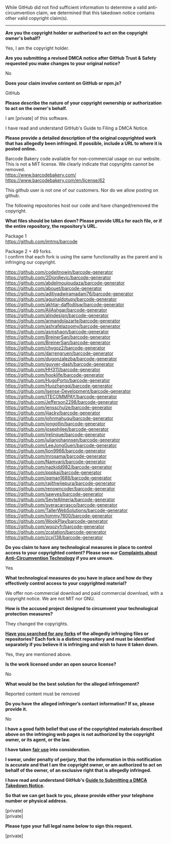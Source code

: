 While GitHub did not find sufficient information to determine a valid anti-circumvention claim, we determined that this takedown notice contains other valid copyright claim(s).

---

**Are you the copyright holder or authorized to act on the copyright owner's behalf?**

Yes, I am the copyright holder.

**Are you submitting a revised DMCA notice after GitHub Trust & Safety requested you make changes to your original notice?**

No

**Does your claim involve content on GitHub or npm.js?**

GitHub

**Please describe the nature of your copyright ownership or authorization to act on the owner's behalf.**

I am [private] of this software.

I have read and understand GitHub's Guide to Filing a DMCA Notice.

**Please provide a detailed description of the original copyrighted work that has allegedly been infringed. If possible, include a URL to where it is posted online.**

Barcode Bakery code available for non-commercial usage on our website. This is not a MIT license. We clearly indicate that copyrights cannot be removed.  
https://www.barcodebakery.com/  
https://www.barcodebakery.com/en/license/62

This github user is not one of our customers. Nor do we allow posting on github.

The following repositories host our code and have changed/removed the copyright.

**What files should be taken down? Please provide URLs for each file, or if the entire repository, the repository’s URL.**

Package 1  
https://github.com/imtms/barcode

Package 2 + 49 forks.  
I confirm that each fork is using the same functionality as the parent and is infringing our copyright.

https://github.com/codeitnowin/barcode-generator  
https://github.com/2Djordjevic/barcode-generator  
https://github.com/abdelmoujoudaza/barcode-generator  
https://github.com/abouet/barcode-generator  
https://github.com/aditiyadwiramadani76/barcode-generator  
https://github.com/aguinaldotupy/barcode-generator  
https://github.com/akhtar-daffodilsw/barcode-generator  
https://github.com/AliAshgar/barcode-generator  
https://github.com/alindesign/barcode-generator  
https://github.com/armandolazarte/barcode-generator  
https://github.com/ashrafelazoomy/barcode-generator  
https://github.com/asmshaon/barcode-generator  
https://github.com/BreinerSan/barcode-generator  
https://github.com/BreinerSan/barcode-generator  
https://github.com/chygoz2/barcode-generator  
https://github.com/darrengruen/barcode-generator  
https://github.com/dugonzalezba/barcode-generator  
https://github.com/guyver-dash/barcode-generator  
https://github.com/HH311/barcode-generator  
https://github.com/hooklife/barcode-generator  
https://github.com/HugoPorto/barcode-generator  
https://github.com/Huozhangqi/barcode-generator  
https://github.com/Isense-Development/barcode-generator  
https://github.com/ITECOMMPAY/barcode-generator  
https://github.com/Jefferson2298/barcode-generator  
https://github.com/jensschulze/barcode-generator  
https://github.com/jijacky/barcode-generator  
https://github.com/johnmahugu/barcode-generator  
https://github.com/jongotlin/barcode-generator  
https://github.com/josephjlee/barcode-generator  
https://github.com/jrelinque/barcode-generator  
https://github.com/julianjohannsen/barcode-generator  
https://github.com/LeeJongGuen/barcode-generator  
https://github.com/lion9966/barcode-generator  
https://github.com/mrosama/barcode-generator  
https://github.com/Namvarii/barcode-generator  
https://github.com/nazkidd982/barcode-generator  
https://github.com/pppkai/barcode-generator  
https://github.com/qqman1688/barcode-generator  
https://github.com/rajithwijepura/barcode-generator  
https://github.com/renowncoder/barcode-generator  
https://github.com/sawyes/barcode-generator  
https://github.com/SeyteAlmeria/barcode-generator  
https://github.com/sveracarrasco/barcode-generator  
https://github.com/TallerWebSolutions/barcode-generator  
https://github.com/tommy7600/barcode-generator  
https://github.com/WookPlay/barcode-generator  
https://github.com/woozyfr/barcode-generator  
https://github.com/zcstation/barcode-generator  
https://github.com/zcxj138/barcode-generator  

**Do you claim to have any technological measures in place to control access to your copyrighted content? Please see our <a href="https://docs.github.com/articles/guide-to-submitting-a-dmca-takedown-notice#complaints-about-anti-circumvention-technology">Complaints about Anti-Circumvention Technology</a> if you are unsure.**

Yes

**What technological measures do you have in place and how do they effectively control access to your copyrighted material?**

We offer non-commercial download and paid commercial download, with a copyright notice. We are not MIT nor GNU.

**How is the accused project designed to circumvent your technological protection measures?**

They changed the copyrights.

**<a href="https://docs.github.com/articles/dmca-takedown-policy#b-what-about-forks-or-whats-a-fork">Have you searched for any forks</a> of the allegedly infringing files or repositories? Each fork is a distinct repository and must be identified separately if you believe it is infringing and wish to have it taken down.**

Yes, they are mentioned above.

**Is the work licensed under an open source license?**

No

**What would be the best solution for the alleged infringement?**

Reported content must be removed

**Do you have the alleged infringer’s contact information? If so, please provide it.**

No

**I have a good faith belief that use of the copyrighted materials described above on the infringing web pages is not authorized by the copyright owner, or its agent, or the law.**

**I have taken <a href="https://www.lumendatabase.org/topics/22">fair use</a> into consideration.**

**I swear, under penalty of perjury, that the information in this notification is accurate and that I am the copyright owner, or am authorized to act on behalf of the owner, of an exclusive right that is allegedly infringed.**

**I have read and understand GitHub's <a href="https://docs.github.com/articles/guide-to-submitting-a-dmca-takedown-notice/">Guide to Submitting a DMCA Takedown Notice</a>.**

**So that we can get back to you, please provide either your telephone number or physical address.**

[private]  
[private]

**Please type your full legal name below to sign this request.**

[private]
